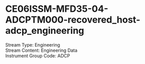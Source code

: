 # CE06ISSM-MFD35-04-ADCPTM000-recovered_host-adcp_engineering

Stream Type: Engineering<br>
Stream Content: Engineering Data<br>
Instrument Group Code: ADCP<br>
